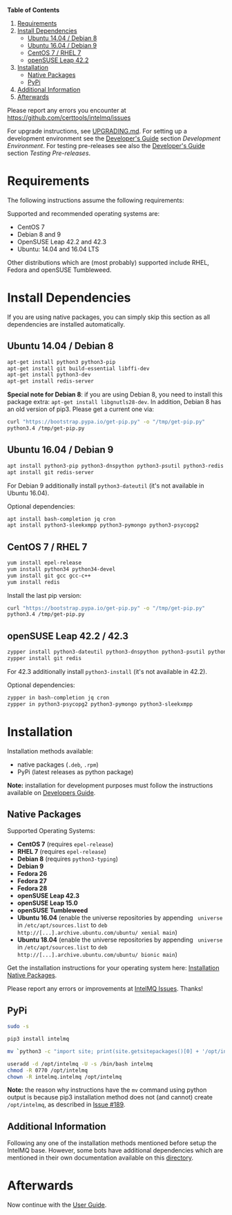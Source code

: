 **Table of Contents**

1. [Requirements](#requirements)
2. [Install Dependencies](#install-dependencies)
   * [Ubuntu 14.04 / Debian 8](#ubuntu-1404--debian-8)
   * [Ubuntu 16.04 / Debian 9](#ubuntu-1604--debian-9)
   * [CentOS 7 / RHEL 7](#centos-7--rhel-7)
   * [openSUSE Leap 42.2](#opensuse-leap-422--423)
3. [Installation](#installation)
   * [Native Packages](#native-packages)
   * [PyPi](#pypi)
4. [Additional Information](#additional-information)
5. [Afterwards](#afterwards)


Please report any errors you encounter at https://github.com/certtools/intelmq/issues

For upgrade instructions, see [UPGRADING.md](UPGRADING.md).
For setting up a development environment see the [Developer's Guide](Developers-Guide.md#development-environment) section *Development Environment*.
For testing pre-releases see also the [Developer's Guide](Developers-Guide.md#testing-pre-releases) section *Testing Pre-releases*.

# Requirements

The following instructions assume the following requirements:

Supported and recommended operating systems are:
* CentOS 7
* Debian 8 and 9
* OpenSUSE Leap 42.2 and 42.3
* Ubuntu: 14.04 and 16.04 LTS

Other distributions which are (most probably) supported include RHEL, Fedora and openSUSE Tumbleweed.

# Install Dependencies

If you are using native packages, you can simply skip this section as all dependencies are installed automatically.

## Ubuntu 14.04 / Debian 8

```bash
apt-get install python3 python3-pip
apt-get install git build-essential libffi-dev
apt-get install python3-dev
apt-get install redis-server
```

**Special note for Debian 8**:
if you are using Debian 8, you need to install this package extra: ``apt-get install libgnutls28-dev``.
In addition, Debian 8 has an old version of pip3. Please get a current one via:
```bash
curl "https://bootstrap.pypa.io/get-pip.py" -o "/tmp/get-pip.py"
python3.4 /tmp/get-pip.py
```

## Ubuntu 16.04 / Debian 9

```bash
apt install python3-pip python3-dnspython python3-psutil python3-redis python3-requests python3-termstyle python3-tz
apt install git redis-server
```

For Debian 9 additionally install `python3-dateutil` (it's not available in Ubuntu 16.04).

Optional dependencies:
```bash
apt install bash-completion jq cron
apt install python3-sleekxmpp python3-pymongo python3-psycopg2
```

## CentOS 7 / RHEL 7

```bash
yum install epel-release
yum install python34 python34-devel
yum install git gcc gcc-c++
yum install redis
```

Install the last pip version:
```bash
curl "https://bootstrap.pypa.io/get-pip.py" -o "/tmp/get-pip.py"
python3.4 /tmp/get-pip.py
```

## openSUSE Leap 42.2 / 42.3

```bash
zypper install python3-dateutil python3-dnspython python3-psutil python3-pytz python3-redis python3-requests python3-python-termstyle
zypper install git redis
```

For 42.3 additionally install `python3-install` (it's not available in 42.2).

Optional dependencies:
```bash
zypper in bash-completion jq cron
zypper in python3-psycopg2 python3-pymongo python3-sleekxmpp
```

# Installation

Installation methods available:

* native packages (`.deb`, `.rpm`)
* PyPi (latest releases as python package)

**Note:** installation for development purposes must follow the instructions available on [Developers Guide](https://github.com/certtools/intelmq/blob/develop/docs/Developers-Guide.md#development-environment).

## Native Packages

Supported Operating Systems:

* **CentOS 7** (requires `epel-release`)
* **RHEL 7**  (requires `epel-release`)
* **Debian 8** (requires `python3-typing`)
* **Debian 9**
* **Fedora 26**
* **Fedora 27**
* **Fedora 28**
* **openSUSE Leap 42.3**
* **openSUSE Leap 15.0**
* **openSUSE Tumbleweed**
* **Ubuntu 16.04** (enable the universe repositories by appending ` universe` in `/etc/apt/sources.list` to `deb http://[...].archive.ubuntu.com/ubuntu/ xenial main`)
* **Ubuntu 18.04** (enable the universe repositories by appending ` universe` in `/etc/apt/sources.list` to `deb http://[...].archive.ubuntu.com/ubuntu/ bionic main`)

Get the installation instructions for your operating system here: [Installation Native Packages](https://software.opensuse.org/download.html?project=home%3Asebix%3Aintelmq&package=intelmq).

Please report any errors or improvements at [IntelMQ Issues](https://github.com/certtools/intelmq/issues). Thanks!

## PyPi

```bash
sudo -s

pip3 install intelmq

mv `python3 -c "import site; print(site.getsitepackages()[0] + '/opt/intelmq')"` /opt/

useradd -d /opt/intelmq -U -s /bin/bash intelmq
chmod -R 0770 /opt/intelmq
chown -R intelmq.intelmq /opt/intelmq
```

**Note:** the reason why instructions have the `mv` command using python output is because pip3 installation method does not (and cannot) create `/opt/intelmq`, as described in [Issue #189](https://github.com/certtools/intelmq/issues/819).


## Additional Information

Following any one of the installation methods mentioned before setup the IntelMQ base. However, some bots have additional dependencies which are mentioned in their own documentation available on this [directory](https://github.com/certtools/intelmq/tree/develop/intelmq/bots).


# Afterwards

Now continue with the [User Guide](User-Guide.md).
